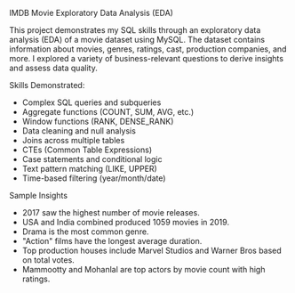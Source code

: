 IMDB Movie Exploratory Data Analysis (EDA)

This project demonstrates my SQL skills through an exploratory data analysis (EDA) of a movie dataset using MySQL. The dataset contains information about movies, genres, ratings, cast, production companies, and more. I explored a variety of business-relevant questions to derive insights and assess data quality.


Skills Demonstrated:
- Complex SQL queries and subqueries
- Aggregate functions (COUNT, SUM, AVG, etc.)
- Window functions (RANK, DENSE_RANK)
- Data cleaning and null analysis
- Joins across multiple tables
- CTEs (Common Table Expressions)
- Case statements and conditional logic
- Text pattern matching (LIKE, UPPER)
- Time-based filtering (year/month/date)

Sample Insights

- 2017 saw the highest number of movie releases.
- USA and India combined produced 1059 movies in 2019.
- Drama is the most common genre.
- "Action" films have the longest average duration.
- Top production houses include Marvel Studios and Warner Bros based on total votes.
- Mammootty and Mohanlal are top actors by movie count with high ratings.
